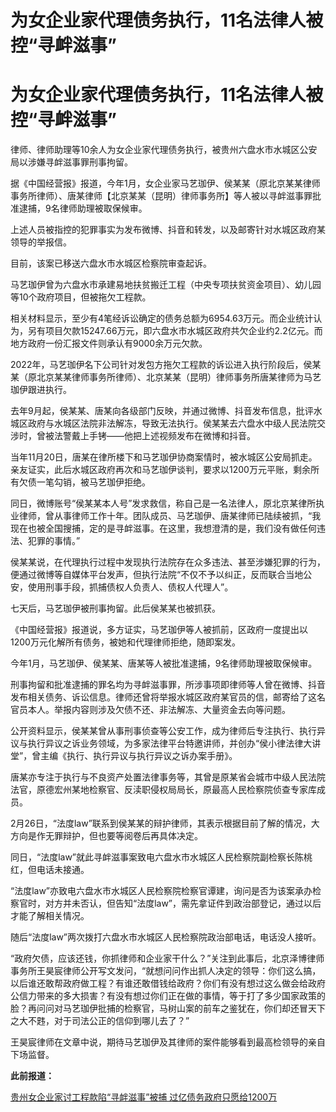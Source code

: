 # 为女企业家代理债务执行，11名法律人被控“寻衅滋事”

# 为女企业家代理债务执行，11名法律人被控“寻衅滋事”

律师、律师助理等10余人为女企业家代理债务执行，被贵州六盘水市水城区公安局以涉嫌寻衅滋事罪刑事拘留。

据《中国经营报》报道，今年1月，女企业家马艺珈伊、侯某某（原北京某某律师事务所律师）、唐某律师【北京某某（昆明）律师事务所】等人被以寻衅滋事罪批准逮捕，9名律师助理被取保候审。

上述人员被指控的犯罪事实为发布微博、抖音和转发，以及邮寄针对水城区政府某领导的举报信。

目前，该案已移送六盘水市水城区检察院审查起诉。

马艺珈伊曾为六盘水市承建易地扶贫搬迁工程（中央专项扶贫资金项目）、幼儿园等10个政府项目，但被拖欠工程款。

相关材料显示，至少有4笔经诉讼确定的债务总额为6954.63万元。而企业统计认为，另有项目欠款15247.66万元，即六盘水市水城区政府共欠企业约2.2亿元。而地方政府一份汇报文件则承认有9000余万元欠款。

2022年，马艺珈伊名下公司针对发包方拖欠工程款的诉讼进入执行阶段后，侯某某（原北京某某律师事务所律师）、北京某某（昆明）律师事务所唐某律师为马艺珈伊跟进执行。

去年9月起，侯某某、唐某向各级部门反映，并通过微博、抖音发布信息，批评水城区政府与水城区法院非法解冻，导致无法执行。侯某某去六盘水中级人民法院交涉时，曾被法警戴上手铐——他把上述视频发布在微博和抖音。

当年11月20日，唐某在律所楼下和马艺珈伊协商案情时，被水城区公安局抓走。亲友证实，此后水城区政府再次和马艺珈伊谈判，要求以1200万元平账，剩余所有欠债一笔勾销，被马艺珈伊拒绝。

同日，微博账号“侯某某本人号”发求救信，称自己是一名法律人，原北京某律所执业律师，曾从事律师工作十年。团队成员、马艺珈伊、唐某律师已陆续被抓，“我现在也被全国搜捕，定的是寻衅滋事。在这里，我想澄清的是，我们没有做任何违法、犯罪的事情。”

侯某某说，在代理执行过程中发现执行法院存在众多违法、甚至涉嫌犯罪的行为，便通过微博等自媒体平台发声，但执行法院“不仅不予以纠正，反而联合当地公安，使用刑事手段，抓捕债权人负责人、债权人代理人”。

七天后，马艺珈伊被刑事拘留。此后侯某某也被抓获。

《中国经营报》报道说，多方证实，马艺珈伊等人被抓前，区政府一度提出以1200万元化解所有债务，被她和代理律师拒绝，随即案发。

今年1月，马艺珈伊、侯某某、唐某等人被批准逮捕，9名律师助理被取保候审。

刑事拘留和批准逮捕的罪名均为寻衅滋事罪，所涉事项即律师等人曾在微博、抖音发布相关债务、诉讼信息。律师还曾将举报水城区政府某官员的信，邮寄给了这名官员本人。举报内容则涉及欠债不还、非法解冻、大量资金去向等问题。

公开资料显示，侯某某曾从事刑事侦查等公安工作，成为律师后专注执行、执行异议与执行异议之诉业务领域，为多家法律平台特邀讲师，并创办“侯小律法律大讲堂”，曾主编《执行、执行异议与执行异议之诉办案手册》。

唐某亦专注于执行与不良资产处置法律事务等，其曾是原某省会城市中级人民法院法官，原德宏州某地检察官、反渎职侵权局局长，原最高人民检察院侦查专家库成员。

2月26日，“法度law”联系到侯某某的辩护律师，其表示根据目前了解的情况，大方向是作无罪辩护，但也要等阅卷后再具体决定。

同日，“法度law”就此寻衅滋事案致电六盘水市水城区人民检察院副检察长陈桃红，但电话未接通。

“法度law”亦致电六盘水市水城区人民检察院检察官谭建，询问是否为该案承办检察官时，对方并未否认，但告知“法度law”，需先拿证件到政治部登记，通过以后才能了解相关情况。

随后“法度law”两次拨打六盘水市水城区人民检察院政治部电话，电话没人接听。

“政府欠债，应该还钱，你抓律师和企业家干什么？”关注到此事后，北京泽博律师事务所王昊宸律师公开写文发问，“就想问问作出抓人决定的领导：你们这么搞，以后谁还敢帮政府做工程？有谁还敢借钱给政府？你们有没有想过这么做会给政府公信力带来的多大损害？有没有想过你们正在做的事情，等于打了多少国家政策的脸？再问问对马艺珈伊批捕的检察官，马树山案的前车之鉴犹在，你们却还冒天下之大不韪，对于司法公正的信仰到哪儿去了？”

王昊宸律师在文章中说，期待马艺珈伊及其律师的案件能够看到最高检领导的亲自下场监督。

**此前报道：**

[贵州女企业家讨工程款陷“寻衅滋事”被捕 过亿债务政府只愿给1200万
](https://news.qq.com/rain/a/20240225A06K4F00)

